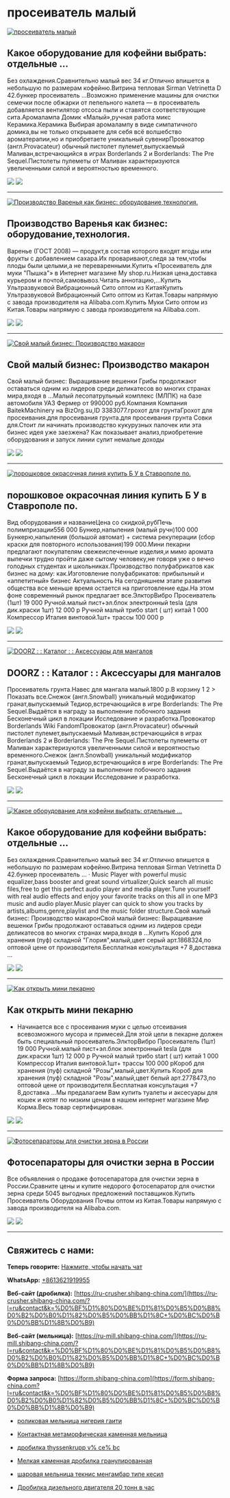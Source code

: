 # просеиватель малый

<a href="https://swt.shibang-china.com/?l=ru&img&k=%D0%BF%D1%80%D0%BE%D1%81%D0%B5%D0%B8%D0%B2%D0%B0%D1%82%D0%B5%D0%BB%D1%8C+%D0%BC%D0%B0%D0%BB%D1%8B%D0%B9" target="_blank">![просеиватель малый](http://static.shibang-china.com/all-800x300/28.jpg)</a>

## Какое оборудование для кофейни выбрать: отдельные …
Без охлаждения.Сравнительно малый вес 34 кг.Отлично впишется в небольшую по размерам кофейню.Витрина тепловая Sirman Vetrinetta D 42.бункер просеиватель …Возможно применение машины для очистки семечки после обжарки от пепельного налета — в просеиватель добавляется вентилятор отсоса пыли и ставятся соответствующие сита.Аромалампа Домик &#171;Малый&#187;,ручная работа микс Керамика.Керамика Выбирая аромалампу в виде симпатичного домика,вы не только открываете для себя всё волшебство ароматерапии,но и приобретаете уникальный сувенирПровокатор (англ.Provacateur) обычный пистолет пулемет,выпускаемый Маливан,встречающийся в играх Borderlands 2 и Borderlands: The Pre Sequel.Пистолеты пулеметы от Маливан характеризуются увеличенными силой и вероятностью временного.


<a href="https://whatsapp.shibangsoft.com/WhatsApp.php" target="_blank" title="WhatsApp">![](http://static.shibang-china.com/icon/whatsapp.png)</a> <a href="https://swt.shibang-china.com/?l=ru&icon&k=%D0%BF%D1%80%D0%BE%D1%81%D0%B5%D0%B8%D0%B2%D0%B0%D1%82%D0%B5%D0%BB%D1%8C+%D0%BC%D0%B0%D0%BB%D1%8B%D0%B9" target="_blank">![](http://static.shibang-china.com/icon/chat-ru.png)</a>

---

<a href="https://swt.shibang-china.com/?l=ru&img&k=%D0%BF%D1%80%D0%BE%D1%81%D0%B5%D0%B8%D0%B2%D0%B0%D1%82%D0%B5%D0%BB%D1%8C+%D0%BC%D0%B0%D0%BB%D1%8B%D0%B9" target="_blank">![Производство Варенья как бизнес: оборудование,технология.](http://static.shibang-china.com/all-800x300/562.jpg)</a>

## Производство Варенья как бизнес: оборудование,технология.
Варенье (ГОСТ 2008) — продукт,в состав которого входят ягоды или фрукты с добавлением сахара.Их проваривают,следя за тем,чтобы плоды были целыми,а не переваренными.Купить &#171;Просеиватель для муки &quot;Пышка&quot;&#187; в Интернет магазине My shop.ru.Низкая цена,доставка курьером и почтой,самовывоз.Читать аннотацию,…Купить Ультразвуковой Вибрационный Сито оптом из КитаяКупить Ультразвуковой Вибрационный Сито оптом из Китая.Товары напрямую с завода производителя на Alibaba.com.Купить Муки Сито оптом из Китая.Товары напрямую с завода производителя на Alibaba.com.


<a href="https://whatsapp.shibangsoft.com/WhatsApp.php" target="_blank" title="WhatsApp">![](http://static.shibang-china.com/icon/whatsapp.png)</a> <a href="https://swt.shibang-china.com/?l=ru&icon&k=%D0%BF%D1%80%D0%BE%D1%81%D0%B5%D0%B8%D0%B2%D0%B0%D1%82%D0%B5%D0%BB%D1%8C+%D0%BC%D0%B0%D0%BB%D1%8B%D0%B9" target="_blank">![](http://static.shibang-china.com/icon/chat-ru.png)</a>

---

<a href="https://swt.shibang-china.com/?l=ru&img&k=%D0%BF%D1%80%D0%BE%D1%81%D0%B5%D0%B8%D0%B2%D0%B0%D1%82%D0%B5%D0%BB%D1%8C+%D0%BC%D0%B0%D0%BB%D1%8B%D0%B9" target="_blank">![Свой малый бизнес: Производство макарон](http://static.shibang-china.com/all-800x300/1367.jpg)</a>

## Свой малый бизнес: Производство макарон
Свой малый бизнес: Выращивание вешенки Грибы продолжают оставаться одним из лидеров среди деликатесов во многих странах мира,входя в …Малый лесопатрульный комплекс (МЛПК) на базе автомобиля УАЗ Фермер от 990000 руб.Компания Компания BaitekMachinery на BizOrg.su,ID 3383077.грохот для грунтаГрохот для просеивания.для просеивания грунта.для просеивания грунта Совки для.Стоит ли начинать производство кукурузных палочек или эта бизнес идея уже заезжена? Как показывает анализ,приобретение оборудования и запуск линии сулит немалые доходы


<a href="https://whatsapp.shibangsoft.com/WhatsApp.php" target="_blank" title="WhatsApp">![](http://static.shibang-china.com/icon/whatsapp.png)</a> <a href="https://swt.shibang-china.com/?l=ru&icon&k=%D0%BF%D1%80%D0%BE%D1%81%D0%B5%D0%B8%D0%B2%D0%B0%D1%82%D0%B5%D0%BB%D1%8C+%D0%BC%D0%B0%D0%BB%D1%8B%D0%B9" target="_blank">![](http://static.shibang-china.com/icon/chat-ru.png)</a>

---

<a href="https://swt.shibang-china.com/?l=ru&img&k=%D0%BF%D1%80%D0%BE%D1%81%D0%B5%D0%B8%D0%B2%D0%B0%D1%82%D0%B5%D0%BB%D1%8C+%D0%BC%D0%B0%D0%BB%D1%8B%D0%B9" target="_blank">![порошковое окрасочная линия купить Б У в Ставрополе по.](http://static.shibang-china.com/all-800x300/1373.jpg)</a>

## порошковое окрасочная линия купить Б У в Ставрополе по.
Вид оборудования и названиеЦена со скидкой,рубПечь полимпризации556 000 Бункер,напыления (малый ручн)100 000 Бункерю,напыления (большой автомат) + система рекуперации (сбор краски для повторного использования)199 000.Мини пекарни предлагают покупателям свежеиспеченные изделия,и мимо аромата выпечки трудно пройти даже сытому человеку,не говоря уже о вечно голодных студентах и школьниках.Производство полуфабрикатов как бизнес на дому: как.Изготовление полуфабрикатов: прибыльный и &#171;аппетитный&#187; бизнес Актуальность На сегодняшнем этапе развития общества все меньше время остается на приготовление еды.На этом фоне современный рынок предлагает все.ЭлкторВибро Просеиватель (1шт) 19 000 Ручной.малый пист+эл.блок электронный tesla (для дик.краски 1шт) 12 000 р Ручной малый трибо start ( шт) китай 1 000 Компрессор Италия винтовой.1шт+ трассы 100 000 р


<a href="https://whatsapp.shibangsoft.com/WhatsApp.php" target="_blank" title="WhatsApp">![](http://static.shibang-china.com/icon/whatsapp.png)</a> <a href="https://swt.shibang-china.com/?l=ru&icon&k=%D0%BF%D1%80%D0%BE%D1%81%D0%B5%D0%B8%D0%B2%D0%B0%D1%82%D0%B5%D0%BB%D1%8C+%D0%BC%D0%B0%D0%BB%D1%8B%D0%B9" target="_blank">![](http://static.shibang-china.com/icon/chat-ru.png)</a>

---

<a href="https://swt.shibang-china.com/?l=ru&img&k=%D0%BF%D1%80%D0%BE%D1%81%D0%B5%D0%B8%D0%B2%D0%B0%D1%82%D0%B5%D0%BB%D1%8C+%D0%BC%D0%B0%D0%BB%D1%8B%D0%B9" target="_blank">![DOORZ : : Каталог : : Аксессуары для мангалов](http://static.shibang-china.com/all-800x300/253.jpg)</a>

## DOORZ : : Каталог : : Аксессуары для мангалов
Просеиватель грунта.Навес для мангала малый.1800 р.В корзину 1 2 &gt; Показать все.Снежок (англ.Snowball) уникальный модификатор гранат,выпускаемый Тедиор,встречающийся в игре Borderlands: The Pre Sequel.Выдаётся в награду за выполнение побочного задания Бесконечный цикл в локации Исследование и разработка.Провокатор Borderlands Wiki FandomПровокатор (англ.Provacateur) обычный пистолет пулемет,выпускаемый Маливан,встречающийся в играх Borderlands 2 и Borderlands: The Pre Sequel.Пистолеты пулеметы от Маливан характеризуются увеличенными силой и вероятностью временного.Снежок (англ.Snowball) уникальный модификатор гранат,выпускаемый Тедиор,встречающийся в игре Borderlands: The Pre Sequel.Выдаётся в награду за выполнение побочного задания Бесконечный цикл в локации Исследование и разработка.


<a href="https://whatsapp.shibangsoft.com/WhatsApp.php" target="_blank" title="WhatsApp">![](http://static.shibang-china.com/icon/whatsapp.png)</a> <a href="https://swt.shibang-china.com/?l=ru&icon&k=%D0%BF%D1%80%D0%BE%D1%81%D0%B5%D0%B8%D0%B2%D0%B0%D1%82%D0%B5%D0%BB%D1%8C+%D0%BC%D0%B0%D0%BB%D1%8B%D0%B9" target="_blank">![](http://static.shibang-china.com/icon/chat-ru.png)</a>

---

<a href="https://swt.shibang-china.com/?l=ru&img&k=%D0%BF%D1%80%D0%BE%D1%81%D0%B5%D0%B8%D0%B2%D0%B0%D1%82%D0%B5%D0%BB%D1%8C+%D0%BC%D0%B0%D0%BB%D1%8B%D0%B9" target="_blank">![Какое оборудование для кофейни выбрать: отдельные …](http://static.shibang-china.com/all-800x300/1504.jpg)</a>

## Какое оборудование для кофейни выбрать: отдельные …
Без охлаждения.Сравнительно малый вес 34 кг.Отлично впишется в небольшую по размерам кофейню.Витрина тепловая Sirman Vetrinetta D 42.бункер просеиватель …&nbsp;&#0183;&#32;Music Player with powerful music equalizer,bass booster and great sound virtualizer,Quick search all music files,free to get this perfect audio player and media player.Tune yourself with real audio effects and enjoy your favorite tracks on this all in one MP3 music and audio player.Music player can quick to show you tracks by artists,albums,genre,playlist and the music folder structure.Свой малый бизнес: Производство макаронСвой малый бизнес: Выращивание вешенки Грибы продолжают оставаться одним из лидеров среди деликатесов во многих странах мира,входя в …Купить Короб для хранения (пуф) складной &quot;Глория&quot;,малый,цвет серый арт.1868324,по оптовой цене от производителя.Бесплатная консультация +7 8,доставка …


<a href="https://whatsapp.shibangsoft.com/WhatsApp.php" target="_blank" title="WhatsApp">![](http://static.shibang-china.com/icon/whatsapp.png)</a> <a href="https://swt.shibang-china.com/?l=ru&icon&k=%D0%BF%D1%80%D0%BE%D1%81%D0%B5%D0%B8%D0%B2%D0%B0%D1%82%D0%B5%D0%BB%D1%8C+%D0%BC%D0%B0%D0%BB%D1%8B%D0%B9" target="_blank">![](http://static.shibang-china.com/icon/chat-ru.png)</a>

---

<a href="https://swt.shibang-china.com/?l=ru&img&k=%D0%BF%D1%80%D0%BE%D1%81%D0%B5%D0%B8%D0%B2%D0%B0%D1%82%D0%B5%D0%BB%D1%8C+%D0%BC%D0%B0%D0%BB%D1%8B%D0%B9" target="_blank">![Как открыть мини пекарню](http://static.shibang-china.com/all-800x300/191.jpg)</a>

## Как открыть мини пекарню
* Начинается все с просеивания муки с целью отсеивания всевозможного мусора и примесей.Для этой цели в пекарне должен быть специальный просеиватель.ЭлкторВибро Просеиватель (1шт) 19 000 Ручной.малый пист+эл.блок электронный tesla (для дик.краски 1шт) 12 000 р Ручной малый трибо start ( шт) китай 1 000 Компрессор Италия винтовой.1шт+ трассы 100 000 рКороб для хранения (пуф) складной &quot;Розы&quot;,малый,цвет.Купить Короб для хранения (пуф) складной &quot;Розы&quot;,малый,цвет белый арт.2778473,по оптовой цене от производителя.Бесплатная консультация +7 8,доставка …Мы предалагаем Вам купить туалеты и аксесуары для кошек и котят по низким ценам в нашем интернет магазине Мир Корма.Весь товар сертифицирован.


<a href="https://whatsapp.shibangsoft.com/WhatsApp.php" target="_blank" title="WhatsApp">![](http://static.shibang-china.com/icon/whatsapp.png)</a> <a href="https://swt.shibang-china.com/?l=ru&icon&k=%D0%BF%D1%80%D0%BE%D1%81%D0%B5%D0%B8%D0%B2%D0%B0%D1%82%D0%B5%D0%BB%D1%8C+%D0%BC%D0%B0%D0%BB%D1%8B%D0%B9" target="_blank">![](http://static.shibang-china.com/icon/chat-ru.png)</a>

---

<a href="https://swt.shibang-china.com/?l=ru&img&k=%D0%BF%D1%80%D0%BE%D1%81%D0%B5%D0%B8%D0%B2%D0%B0%D1%82%D0%B5%D0%BB%D1%8C+%D0%BC%D0%B0%D0%BB%D1%8B%D0%B9" target="_blank">![Фотосепараторы для очистки зерна в России](http://static.shibang-china.com/all-800x300/515.jpg)</a>

## Фотосепараторы для очистки зерна в России
Все объявления о продаже фотосепаратора для очистки зерна в России.Сравните цены и купите недорого фотосепаратор для очистки зерна среди 5045 выгодных предложений поставщиков.Купить Просеиватель Оборудования Почвы оптом из Китая.Товары напрямую с завода производителя на Alibaba.com.

<a href="https://whatsapp.shibangsoft.com/WhatsApp.php" target="_blank" title="WhatsApp">![](http://static.shibang-china.com/icon/whatsapp.png)</a> <a href="https://swt.shibang-china.com/?l=ru&icon&k=%D0%BF%D1%80%D0%BE%D1%81%D0%B5%D0%B8%D0%B2%D0%B0%D1%82%D0%B5%D0%BB%D1%8C+%D0%BC%D0%B0%D0%BB%D1%8B%D0%B9" target="_blank">![](http://static.shibang-china.com/icon/chat-ru.png)</a>

---
## Свяжитесь с нами:

**Теперь говорите:** [Нажмите, чтобы начать чат](https://swt.shibang-china.com?l=ru&contact&k=%D0%BF%D1%80%D0%BE%D1%81%D0%B5%D0%B8%D0%B2%D0%B0%D1%82%D0%B5%D0%BB%D1%8C+%D0%BC%D0%B0%D0%BB%D1%8B%D0%B9)

**WhatsApp:**  [+8613621919955](https://whatsapp.shibangsoft.com/WhatsApp.php)

**Веб-сайт (дробилка):** [https://ru-crusher.shibang-china.com/](https://ru-crusher.shibang-china.com/?l=ru&contact&k=%D0%BF%D1%80%D0%BE%D1%81%D0%B5%D0%B8%D0%B2%D0%B0%D1%82%D0%B5%D0%BB%D1%8C+%D0%BC%D0%B0%D0%BB%D1%8B%D0%B9)

**Веб-сайт (мельница):** [https://ru-mill.shibang-china.com/](https://ru-mill.shibang-china.com/?l=ru&contact&k=%D0%BF%D1%80%D0%BE%D1%81%D0%B5%D0%B8%D0%B2%D0%B0%D1%82%D0%B5%D0%BB%D1%8C+%D0%BC%D0%B0%D0%BB%D1%8B%D0%B9)

**Форма запроса:** [https://form.shibang-china.com](https://form.shibang-china.com?l=ru&contact&k=%D0%BF%D1%80%D0%BE%D1%81%D0%B5%D0%B8%D0%B2%D0%B0%D1%82%D0%B5%D0%BB%D1%8C+%D0%BC%D0%B0%D0%BB%D1%8B%D0%B9)

* [роликовая мельница нигерия гаити](../123/%D1%80%D0%BE%D0%BB%D0%B8%D0%BA%D0%BE%D0%B2%D0%B0%D1%8F%20%D0%BC%D0%B5%D0%BB%D1%8C%D0%BD%D0%B8%D1%86%D0%B0%20%D0%BD%D0%B8%D0%B3%D0%B5%D1%80%D0%B8%D1%8F%20%D0%B3%D0%B0%D0%B8%D1%82%D0%B8.md)

* [Контактная метаморфическая каменная мельница](../123/%D0%9A%D0%BE%D0%BD%D1%82%D0%B0%D0%BA%D1%82%D0%BD%D0%B0%D1%8F%20%D0%BC%D0%B5%D1%82%D0%B0%D0%BC%D0%BE%D1%80%D1%84%D0%B8%D1%87%D0%B5%D1%81%D0%BA%D0%B0%D1%8F%20%D0%BA%D0%B0%D0%BC%D0%B5%D0%BD%D0%BD%D0%B0%D1%8F%20%D0%BC%D0%B5%D0%BB%D1%8C%D0%BD%D0%B8%D1%86%D0%B0.md)

* [дробилка thyssenkrupp v% ce% bc](../125/%D0%B4%D1%80%D0%BE%D0%B1%D0%B8%D0%BB%D0%BA%D0%B0%20thyssenkrupp%20v%25%20ce%25%20bc.md)

* [Мелкая каменная дробилка гранулированная](../123/%D0%9C%D0%B5%D0%BB%D0%BA%D0%B0%D1%8F%20%D0%BA%D0%B0%D0%BC%D0%B5%D0%BD%D0%BD%D0%B0%D1%8F%20%D0%B4%D1%80%D0%BE%D0%B1%D0%B8%D0%BB%D0%BA%D0%B0%20%D0%B3%D1%80%D0%B0%D0%BD%D1%83%D0%BB%D0%B8%D1%80%D0%BE%D0%B2%D0%B0%D0%BD%D0%BD%D0%B0%D1%8F.md)

* [шаровая мельница текнис менгамбар типе кесил](../123/%D1%88%D0%B0%D1%80%D0%BE%D0%B2%D0%B0%D1%8F%20%D0%BC%D0%B5%D0%BB%D1%8C%D0%BD%D0%B8%D1%86%D0%B0%20%D1%82%D0%B5%D0%BA%D0%BD%D0%B8%D1%81%20%D0%BC%D0%B5%D0%BD%D0%B3%D0%B0%D0%BC%D0%B1%D0%B0%D1%80%20%D1%82%D0%B8%D0%BF%D0%B5%20%D0%BA%D0%B5%D1%81%D0%B8%D0%BB.md)

* [Дробилка дизельного двигателя 20 тонн в час](../123/%D0%94%D1%80%D0%BE%D0%B1%D0%B8%D0%BB%D0%BA%D0%B0%20%D0%B4%D0%B8%D0%B7%D0%B5%D0%BB%D1%8C%D0%BD%D0%BE%D0%B3%D0%BE%20%D0%B4%D0%B2%D0%B8%D0%B3%D0%B0%D1%82%D0%B5%D0%BB%D1%8F%2020%20%D1%82%D0%BE%D0%BD%D0%BD%20%D0%B2%20%D1%87%D0%B0%D1%81.md)